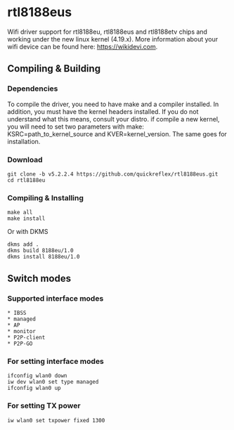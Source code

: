 # rtl8188eus
Wifi driver support for rtl8188eu, rtl8188eus and rtl8188etv chips and working under the new linux kernel (4.19.x).
More information about your wifi device can be found here: https://wikidevi.com.

Compiling & Building
---------
### Dependencies
To compile the driver, you need to have make and a compiler installed. In addition,
you must have the kernel headers installed. If you do not understand what this means,
consult your distro. if compile a new kernel, you will need to set two parameters
with make: KSRC=path_to_kernel_source and KVER=kernel_version. The same goes for installation.

### Download
```
git clone -b v5.2.2.4 https://github.com/quickreflex/rtl8188eus.git
cd rtl8188eu
```

### Compiling & Installing
```
make all
make install
```

Or with DKMS
```
dkms add .
dkms build 8188eu/1.0
dkms install 8188eu/1.0
```

Switch modes
---------
### Supported interface modes
```
* IBSS
* managed
* AP
* monitor
* P2P-client
* P2P-GO
```
### For setting interface modes
```
ifconfig wlan0 down
iw dev wlan0 set type managed
ifconfig wlan0 up
```
### For setting TX power
```
iw wlan0 set txpower fixed 1300
```

